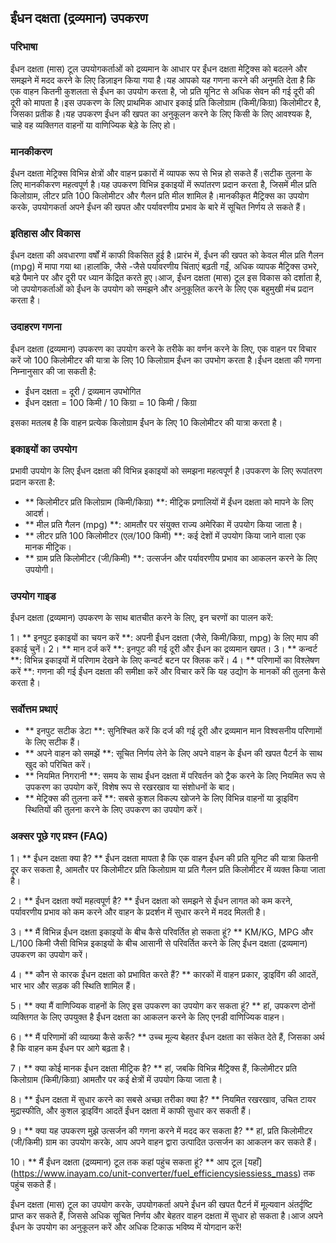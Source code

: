 ## ईंधन दक्षता (द्रव्यमान) उपकरण

### परिभाषा
ईंधन दक्षता (मास) टूल उपयोगकर्ताओं को द्रव्यमान के आधार पर ईंधन दक्षता मेट्रिक्स को बदलने और समझने में मदद करने के लिए डिज़ाइन किया गया है।यह आपको यह गणना करने की अनुमति देता है कि एक वाहन कितनी कुशलता से ईंधन का उपयोग करता है, जो प्रति यूनिट से अधिक सेवन की गई दूरी की दूरी को मापता है।इस उपकरण के लिए प्राथमिक आधार इकाई प्रति किलोग्राम (किमी/किग्रा) किलोमीटर है, जिसका प्रतीक है।यह उपकरण ईंधन की खपत का अनुकूलन करने के लिए किसी के लिए आवश्यक है, चाहे वह व्यक्तिगत वाहनों या वाणिज्यिक बेड़े के लिए हो।

### मानकीकरण
ईंधन दक्षता मेट्रिक्स विभिन्न क्षेत्रों और वाहन प्रकारों में व्यापक रूप से भिन्न हो सकते हैं।सटीक तुलना के लिए मानकीकरण महत्वपूर्ण है।यह उपकरण विभिन्न इकाइयों में रूपांतरण प्रदान करता है, जिसमें मील प्रति किलोग्राम, लीटर प्रति 100 किलोमीटर और गैलन प्रति मील शामिल है।मानकीकृत मैट्रिक्स का उपयोग करके, उपयोगकर्ता अपने ईंधन की खपत और पर्यावरणीय प्रभाव के बारे में सूचित निर्णय ले सकते हैं।

### इतिहास और विकास
ईंधन दक्षता की अवधारणा वर्षों में काफी विकसित हुई है।प्रारंभ में, ईंधन की खपत को केवल मील प्रति गैलन (mpg) में मापा गया था।हालांकि, जैसे -जैसे पर्यावरणीय चिंताएं बढ़ती गईं, अधिक व्यापक मैट्रिक्स उभरे, बड़े पैमाने पर और दूरी पर ध्यान केंद्रित करते हुए।आज, ईंधन दक्षता (मास) टूल इस विकास को दर्शाता है, जो उपयोगकर्ताओं को ईंधन के उपयोग को समझने और अनुकूलित करने के लिए एक बहुमुखी मंच प्रदान करता है।

### उदाहरण गणना
ईंधन दक्षता (द्रव्यमान) उपकरण का उपयोग करने के तरीके का वर्णन करने के लिए, एक वाहन पर विचार करें जो 100 किलोमीटर की यात्रा के लिए 10 किलोग्राम ईंधन का उपभोग करता है।ईंधन दक्षता की गणना निम्नानुसार की जा सकती है:

- ईंधन दक्षता = दूरी / द्रव्यमान उपभोगित
- ईंधन दक्षता = 100 किमी / 10 किग्रा = 10 किमी / किग्रा

इसका मतलब है कि वाहन प्रत्येक किलोग्राम ईंधन के लिए 10 किलोमीटर की यात्रा करता है।

### इकाइयों का उपयोग
प्रभावी उपयोग के लिए ईंधन दक्षता की विभिन्न इकाइयों को समझना महत्वपूर्ण है।उपकरण के लिए रूपांतरण प्रदान करता है:

- ** किलोमीटर प्रति किलोग्राम (किमी/किग्रा) **: मीट्रिक प्रणालियों में ईंधन दक्षता को मापने के लिए आदर्श।
- ** मील प्रति गैलन (mpg) **: आमतौर पर संयुक्त राज्य अमेरिका में उपयोग किया जाता है।
- ** लीटर प्रति 100 किलोमीटर (एल/100 किमी) **: कई देशों में उपयोग किया जाने वाला एक मानक मीट्रिक।
- ** ग्राम प्रति किलोमीटर (जी/किमी) **: उत्सर्जन और पर्यावरणीय प्रभाव का आकलन करने के लिए उपयोगी।

### उपयोग गाइड
ईंधन दक्षता (द्रव्यमान) उपकरण के साथ बातचीत करने के लिए, इन चरणों का पालन करें:

1। ** इनपुट इकाइयों का चयन करें **: अपनी ईंधन दक्षता (जैसे, किमी/किग्रा, mpg) के लिए माप की इकाई चुनें।
2। ** मान दर्ज करें **: इनपुट की गई दूरी और ईंधन का द्रव्यमान खपत।
3। ** कन्वर्ट **: विभिन्न इकाइयों में परिणाम देखने के लिए कन्वर्ट बटन पर क्लिक करें।
4। ** परिणामों का विश्लेषण करें **: गणना की गई ईंधन दक्षता की समीक्षा करें और विचार करें कि यह उद्योग के मानकों की तुलना कैसे करता है।

### सर्वोत्तम प्रथाएं
- ** इनपुट सटीक डेटा **: सुनिश्चित करें कि दर्ज की गई दूरी और द्रव्यमान मान विश्वसनीय परिणामों के लिए सटीक हैं।
- ** अपने वाहन को समझें **: सूचित निर्णय लेने के लिए अपने वाहन के ईंधन की खपत पैटर्न के साथ खुद को परिचित करें।
- ** नियमित निगरानी **: समय के साथ ईंधन दक्षता में परिवर्तन को ट्रैक करने के लिए नियमित रूप से उपकरण का उपयोग करें, विशेष रूप से रखरखाव या संशोधनों के बाद।
- ** मेट्रिक्स की तुलना करें **: सबसे कुशल विकल्प खोजने के लिए विभिन्न वाहनों या ड्राइविंग स्थितियों की तुलना करने के लिए उपकरण का उपयोग करें।

### अक्सर पूछे गए प्रश्न (FAQ)

1। ** ईंधन दक्षता क्या है? **
ईंधन दक्षता मापता है कि एक वाहन ईंधन की प्रति यूनिट की यात्रा कितनी दूर कर सकता है, आमतौर पर किलोमीटर प्रति किलोग्राम या प्रति गैलन प्रति किलोमीटर में व्यक्त किया जाता है।

2। ** ईंधन दक्षता क्यों महत्वपूर्ण है? **
ईंधन दक्षता को समझने से ईंधन लागत को कम करने, पर्यावरणीय प्रभाव को कम करने और वाहन के प्रदर्शन में सुधार करने में मदद मिलती है।

3। ** मैं विभिन्न ईंधन दक्षता इकाइयों के बीच कैसे परिवर्तित हो सकता हूं? **
KM/KG, MPG और L/100 किमी जैसी विभिन्न इकाइयों के बीच आसानी से परिवर्तित करने के लिए ईंधन दक्षता (द्रव्यमान) उपकरण का उपयोग करें।

4। ** कौन से कारक ईंधन दक्षता को प्रभावित करते हैं? **
कारकों में वाहन प्रकार, ड्राइविंग की आदतें, भार भार और सड़क की स्थिति शामिल हैं।

5। ** क्या मैं वाणिज्यिक वाहनों के लिए इस उपकरण का उपयोग कर सकता हूं? **
हां, उपकरण दोनों व्यक्तिगत के लिए उपयुक्त है ईंधन दक्षता का आकलन करने के लिए एनडी वाणिज्यिक वाहन।

6। ** मैं परिणामों की व्याख्या कैसे करूँ? **
उच्च मूल्य बेहतर ईंधन दक्षता का संकेत देते हैं, जिसका अर्थ है कि वाहन कम ईंधन पर आगे बढ़ता है।

7। ** क्या कोई मानक ईंधन दक्षता मीट्रिक है? **
हां, जबकि विभिन्न मैट्रिक्स हैं, किलोमीटर प्रति किलोग्राम (किमी/किग्रा) आमतौर पर कई क्षेत्रों में उपयोग किया जाता है।

8। ** ईंधन दक्षता में सुधार करने का सबसे अच्छा तरीका क्या है? **
नियमित रखरखाव, उचित टायर मुद्रास्फीति, और कुशल ड्राइविंग आदतें ईंधन दक्षता में काफी सुधार कर सकती हैं।

9। ** क्या यह उपकरण मुझे उत्सर्जन की गणना करने में मदद कर सकता है? **
हां, प्रति किलोमीटर (जी/किमी) ग्राम का उपयोग करके, आप अपने वाहन द्वारा उत्पादित उत्सर्जन का आकलन कर सकते हैं।

10। ** मैं ईंधन दक्षता (द्रव्यमान) टूल तक कहां पहुंच सकता हूं? **
आप टूल [यहाँ] (https://www.inayam.co/unit-converter/fuel_efficiencysiessiess_mass) तक पहुंच सकते हैं।

ईंधन दक्षता (मास) टूल का उपयोग करके, उपयोगकर्ता अपने ईंधन की खपत पैटर्न में मूल्यवान अंतर्दृष्टि प्राप्त कर सकते हैं, जिससे अधिक सूचित निर्णय और बेहतर वाहन दक्षता में सुधार हो सकता है।आज अपने ईंधन के उपयोग का अनुकूलन करें और अधिक टिकाऊ भविष्य में योगदान करें!